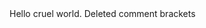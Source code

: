 
<html>
<head>
<meta charset="UTF-8">
<title>very boring</title>
</head>

<body>
    Hello cruel world.
    Deleted comment brackets
</body>
</html>
